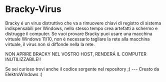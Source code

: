# Bracky-Virus
Bracky é un virus distruttivo che va a rimuovere chiavi di registro di sistema indispensabili per Windows, nello stesso tempo crea artefatti a schermo e distrugge il computer.
Se vuoi provare Bracky puoi usare una macchina virtuale Windows 11/10, non é necessario tagliare la rete alla macchina virtuale, il virus non si diffonde nella la rete.

NON APRIRE BRACKY NEL VOSTRO HOST, RENDERÁ IL COMPUTER INUTILIZZABILE!!

Se sei curioso trovi anche il codice sorgente nel repository ;)                                                              --- Creato da ElektroWindows :)
